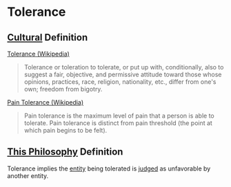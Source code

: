 # Tolerance

## [Cultural](./culture.md) Definition

<a href="http://en.wikipedia.org/wiki/Tolerance" target="_blank">Tolerance (Wikipedia)</a>

> Tolerance or toleration to tolerate, or put up with, conditionally, also to suggest a fair, objective, and permissive attitude toward those whose opinions, practices, race, religion, nationality, etc., differ from one's own; freedom from bigotry.

<a href="http://en.wikipedia.org/wiki/Pain_tolerance" target="_blank">Pain Tolerance (Wikipedia)</a>

> Pain tolerance is the maximum level of pain that a person is able to tolerate. Pain tolerance is distinct from pain threshold (the point at which pain begins to be felt).

## [This Philosophy](./this-philosophy.md) Definition

Tolerance implies the [entity](./entity.md) being tolerated is [judged](./judgement.md) as unfavorable by another entity.
